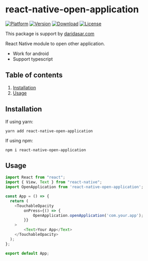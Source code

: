 
# react-native-open-application

[![Platform](https://img.shields.io/badge/platform-react--native-lightgrey.svg)](http://facebook.github.io/react-native/)
[![Version](http://img.shields.io/npm/v/react-native-open-application.svg)](https://www.npmjs.com/package/react-native-open-application)
[![Download](http://img.shields.io/npm/dm/react-native-open-application.svg)](https://www.npmjs.com/package/react-native-open-application)
[![License](https://img.shields.io/badge/license-MIT-blue.svg)](https://raw.github.com/danilrafiqi/react-native-open-application/master/LICENSE)

This package is support by [daridasar.com](https://daridasar.com)

React Native module to open other application.

- Work for android
- Support typescript

## Table of contents

1. [Installation](#installation)
2. [Usage](#usage)

## Installation

If using yarn:

```
yarn add react-native-open-application
```

If using npm:

```
npm i react-native-open-application
```

## Usage

```javascript
import React from "react";
import { View, Text } from "react-native";
import OpenApplication from 'react-native-open-application';

const App = () => {
  return (
	<TouchableOpacity
		onPress={() => {
			OpenApplication.openApplication('com.your.app');
		}}
	>
		<Text>Your App</Text>
	</TouchableOpacity>
  );
};

export default App;
```

